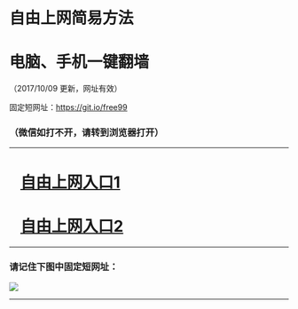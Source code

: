﻿# 自由上网简易方法

# 电脑、手机一键翻墙

（2017/10/09 更新，网址有效）

固定短网址：https://git.io/free99

### （微信如打不开，请转到浏览器打开）


***





# &nbsp;&nbsp; <a href="http://ft66442152.fwq-tz-1001.info/fwqtz01.html?t=100900128075 " target="_blank">自由上网入口1</a>
# &nbsp;&nbsp; <a href="http://ft705125672.fwq-tz-1002.info/fwqtz02.html?t=100900114338 " target="_blank">自由上网入口2</a>
***

### 请记住下图中固定短网址：

<img src="https://s3-us-west-2.amazonaws.com/fwq-1001/yjfq-20170905okok.png" /> 


***

